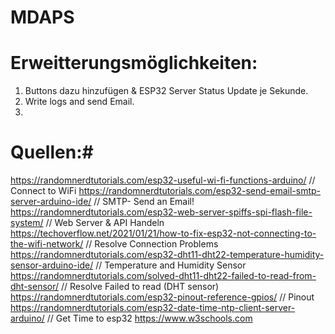 # MDAPS










# Erweitterungsmöglichkeiten:
1. Buttons dazu hinzufügen & ESP32 Server Status Update je Sekunde.
2. Write logs and send Email.
3.

# Quellen:#
https://randomnerdtutorials.com/esp32-useful-wi-fi-functions-arduino/                       // Connect to WiFi
https://randomnerdtutorials.com/esp32-send-email-smtp-server-arduino-ide/                   // SMTP- Send an Email!
https://randomnerdtutorials.com/esp32-web-server-spiffs-spi-flash-file-system/              // Web Server & API Handeln
https://techoverflow.net/2021/01/21/how-to-fix-esp32-not-connecting-to-the-wifi-network/    // Resolve Connection Problems
https://randomnerdtutorials.com/esp32-dht11-dht22-temperature-humidity-sensor-arduino-ide/  // Temperature and Humidity Sensor
https://randomnerdtutorials.com/solved-dht11-dht22-failed-to-read-from-dht-sensor/          // Resolve Failed to read (DHT sensor)
https://randomnerdtutorials.com/esp32-pinout-reference-gpios/                               // Pinout
https://randomnerdtutorials.com/esp32-date-time-ntp-client-server-arduino/                  // Get Time to esp32
https://www.w3schools.com
